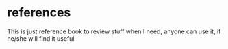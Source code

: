 # references
This is just reference book to review stuff when I need, anyone can use it, if he/she will find it useful
